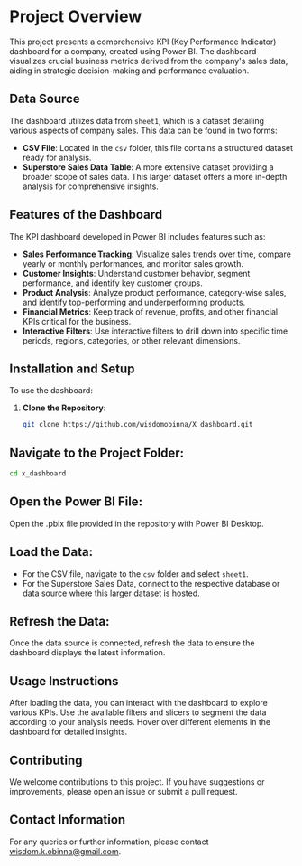 # Project Overview
This project presents a comprehensive KPI (Key Performance Indicator) dashboard for a company, created using Power BI. The dashboard visualizes crucial business metrics derived from the company's sales data, aiding in strategic decision-making and performance evaluation.

## Data Source
The dashboard utilizes data from `sheet1`, which is a dataset detailing various aspects of company sales. This data can be found in two forms:

- **CSV File**: Located in the `csv` folder, this file contains a structured dataset ready for analysis.
- **Superstore Sales Data Table**: A more extensive dataset providing a broader scope of sales data. This larger dataset offers a more in-depth analysis for comprehensive insights.

## Features of the Dashboard
The KPI dashboard developed in Power BI includes features such as:

- **Sales Performance Tracking**: Visualize sales trends over time, compare yearly or monthly performances, and monitor sales growth.
- **Customer Insights**: Understand customer behavior, segment performance, and identify key customer groups.
- **Product Analysis**: Analyze product performance, category-wise sales, and identify top-performing and underperforming products.
- **Financial Metrics**: Keep track of revenue, profits, and other financial KPIs critical for the business.
- **Interactive Filters**: Use interactive filters to drill down into specific time periods, regions, categories, or other relevant dimensions.

## Installation and Setup
To use the dashboard:

1. **Clone the Repository**:
   ```bash
   git clone https://github.com/wisdomobinna/X_dashboard.git
## Navigate to the Project Folder:
```bash
cd x_dashboard
```
## Open the Power BI File:
Open the .pbix file provided in the repository with Power BI Desktop.

## Load the Data:
- For the CSV file, navigate to the `csv` folder and select `sheet1`.
- For the Superstore Sales Data, connect to the respective database or data source where this larger dataset is hosted.

## Refresh the Data:
Once the data source is connected, refresh the data to ensure the dashboard displays the latest information.

## Usage Instructions
After loading the data, you can interact with the dashboard to explore various KPIs. Use the available filters and slicers to segment the data according to your analysis needs. Hover over different elements in the dashboard for detailed insights.

## Contributing
We welcome contributions to this project. If you have suggestions or improvements, please open an issue or submit a pull request.

## Contact Information
For any queries or further information, please contact wisdom.k.obinna@gmail.com.

